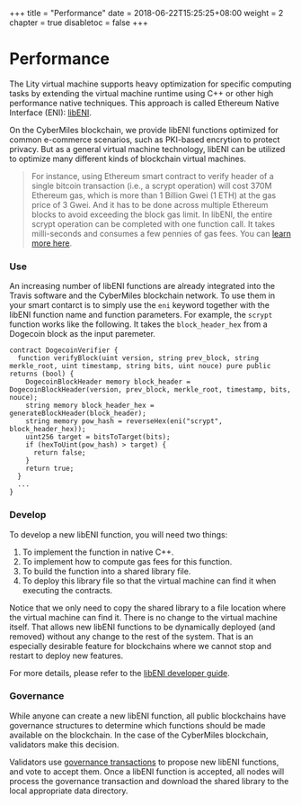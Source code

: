 +++
title = "Performance"
date = 2018-06-22T15:25:25+08:00
weight = 2
chapter = true
disabletoc = false
+++

# Performance

The Lity virtual machine supports heavy optimization for specific computing
tasks by extending the virtual machine runtime using 
C++ or other high performance native techniques.
This approach is called Ethereum Native Interface (ENI): [libENI](http://libeni.readthedocs.io/en/latest/).

On the CyberMiles blockchain, we provide libENI functions optimized for
common e-commerce scenarios, such as PKI-based encrytion to protect privacy.
But as a general virtual machine technology, libENI can be utilized to
optimize many different kinds of blockchain virtual machines.

> For instance, using Ethereum smart contract to verify header of 
> a single bitcoin transaction (i.e., a scrypt operation) will cost 370M 
> Ethereum gas, which is more than 1 Billion Gwei (1 ETH) at the gas price 
> of 3 Gwei. And it has to be done across multiple 
> Ethereum blocks to avoid exceeding the block gas limit.
> In libENI, the entire scrypt operation can be completed with one function call.
> It takes milli-seconds and consumes a few pennies of gas fees.
> You can [learn more here](http://lity.readthedocs.io/en/latest/verify-dogecoin-block-on-travis.html).

### Use

An increasing number of libENI functions are already integrated into the 
Travis software and the CyberMiles blockchain network. To use them in your 
smart contarct is to simply use the `eni` keyword together with the libENI
function name and function parameters. For example, the `scrypt` function
works like the following. It takes the `block_header_hex` from a Dogecoin block
as the input paremeter.

```
contract DogecoinVerifier {
  function verifyBlock(uint version, string prev_block, string merkle_root, uint timestamp, string bits, uint nouce) pure public returns (bool) {
    DogecoinBlockHeader memory block_header = DogecoinBlockHeader(version, prev_block, merkle_root, timestamp, bits, nouce);
    string memory block_header_hex = generateBlockHeader(block_header);
    string memory pow_hash = reverseHex(eni("scrypt", block_header_hex));
    uint256 target = bitsToTarget(bits);
    if (hexToUint(pow_hash) > target) {
      return false;
    }
    return true;
  }
  ...
}
```

### Develop

To develop a new libENI function, you will need two things:

1. To implement the function in native C++.
2. To implement how to compute gas fees for this function.
3. To build the function into a shared library file.
4. To deploy this library file so that the virtual machine can find it when executing the contracts. 

Notice that we only need to copy the shared library to a file location where
the virtual machine can find it. There is no change to the virtual machine
itself. That allows new libENI functions to be dynamically deployed (and removed)
without any change to the rest of the system. That is an especially desirable 
feature for blockchains where we cannot stop and restart to deploy new features.

For more details, please refer to the
[libENI developer guide](http://libeni.readthedocs.io/en/latest/developer-guide.html).

### Governance

While anyone can create a new libENI function, all public blockchains have 
governance structures to determine which functions should be made available
on the blockchain. In the case of the CyberMiles blockchain, validators make
this decision. 

Validators use [governance transactions](http://travis.readthedocs.io/en/latest/governance.html) to propose new libENI functions,
and vote to accept them. Once a libENI function is accepted, all nodes will
process the governance transaction and download the shared library to
the local appropriate data directory.
 
